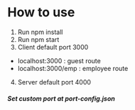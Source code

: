 # How to use
1. Run npm install
2. Run npm start
3. Client default port 3000
  * localhost:3000 : guest route
  * localhost:3000/emp : employee route
4. Server default port 4000
#### *Set custom port at port-config.json*
